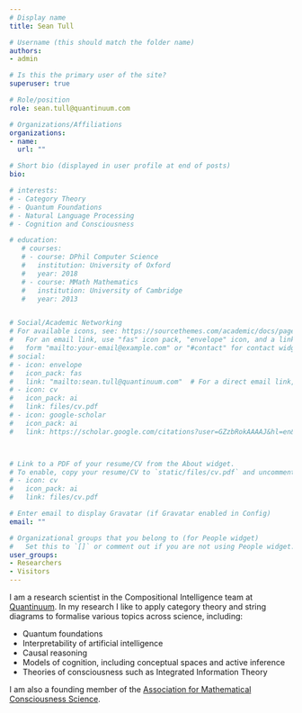```yaml
---
# Display name
title: Sean Tull

# Username (this should match the folder name)
authors:
- admin

# Is this the primary user of the site?
superuser: true

# Role/position
role: sean.tull@quantinuum.com 

# Organizations/Affiliations
organizations:
- name: 
  url: ""

# Short bio (displayed in user profile at end of posts)
bio: 

# interests:
# - Category Theory
# - Quantum Foundations
# - Natural Language Processing
# - Cognition and Consciousness

# education:
   # courses:
   # - course: DPhil Computer Science 
   #   institution: University of Oxford
   #   year: 2018
   # - course: MMath Mathematics 
   #   institution: University of Cambridge
   #   year: 2013


# Social/Academic Networking
# For available icons, see: https://sourcethemes.com/academic/docs/page-builder/#icons
#   For an email link, use "fas" icon pack, "envelope" icon, and a link in the
#   form "mailto:your-email@example.com" or "#contact" for contact widget.
# social:
# - icon: envelope
#   icon_pack: fas
#   link: "mailto:sean.tull@quantinuum.com"  # For a direct email link, use "mailto:test@example.org".
# - icon: cv
#   icon_pack: ai
#   link: files/cv.pdf
# - icon: google-scholar
#   icon_pack: ai
#   link: https://scholar.google.com/citations?user=GZzbRokAAAAJ&hl=en&oi=ao



# Link to a PDF of your resume/CV from the About widget.
# To enable, copy your resume/CV to `static/files/cv.pdf` and uncomment the lines below.
# - icon: cv
#   icon_pack: ai
#   link: files/cv.pdf

# Enter email to display Gravatar (if Gravatar enabled in Config)
email: ""

# Organizational groups that you belong to (for People widget)
#   Set this to `[]` or comment out if you are not using People widget.
user_groups:
- Researchers
- Visitors
---
```


I am a research scientist in the Compositional Intelligence team at [Quantinuum](https://www.quantinuum.com/). In my research I like to apply category theory and string diagrams to formalise various topics across science, including: 

* Quantum foundations 
* Interpretability of artificial intelligence 
* Causal reasoning 
* Models of cognition, including conceptual spaces and active inference 
* Theories of consciousness such as Integrated Information Theory 

I am also a founding member of the [Association for Mathematical Consciousness Science](https://amcs-community.org/members/).  


<!-- 
I have used categories to study quantum theory and more general theories of physical processes, including:
* reconstructions of quantum theory from simple categorical principles;
* formalisations of operational physical theories and quantum protocols;
* categorical models of spatiality and causality.

I am also interested in pure category theory. More recently I have been studying categorical approaches to natural language processing, cognition and consciousness.  -->


